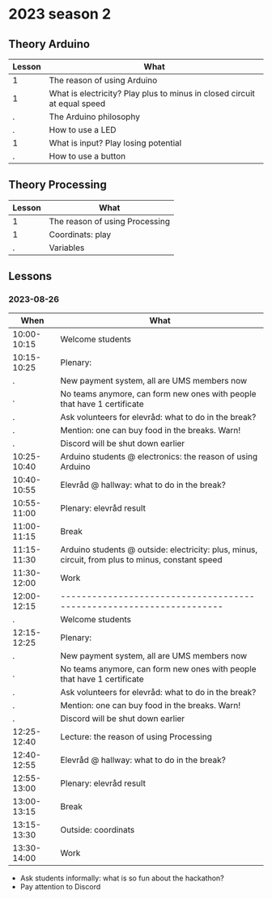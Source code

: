 # 2023 season 2

## Theory Arduino

Lesson|What
------|------------------------
1     |The reason of using Arduino
1     |What is electricity? Play plus to minus in closed circuit at equal speed
.     |The Arduino philosophy
.     |How to use a LED
1     |What is input? Play losing potential
.     |How to use a button

## Theory Processing

Lesson|What
------|------------------------
1     |The reason of using Processing
1     |Coordinats: play
.     |Variables

## Lessons

### 2023-08-26

When       |What
-----------|---------------------
10:00-10:15|Welcome students
10:15-10:25|Plenary:
.          |New payment system, all are UMS members now
.          |No teams anymore, can form new ones with people that have 1 certificate
.          |Ask volunteers for elevråd: what to do in the break?
.          |Mention: one can buy food in the breaks. Warn!
.          |Discord will be shut down earlier
10:25-10:40|Arduino students @ electronics: the reason of using Arduino
10:40-10:55|Elevråd @ hallway: what to do in the break?
10:55-11:00|Plenary: elevråd result
11:00-11:15|Break
11:15-11:30|Arduino students @ outside: electricity: plus, minus, circuit, from plus to minus, constant speed
11:30-12:00|Work
12:00-12:15|--------------------------------------------------------------------
.          |Welcome students
12:15-12:25|Plenary:
.          |New payment system, all are UMS members now
.          |No teams anymore, can form new ones with people that have 1 certificate
.          |Ask volunteers for elevråd: what to do in the break?
.          |Mention: one can buy food in the breaks. Warn!
.          |Discord will be shut down earlier
12:25-12:40|Lecture: the reason of using Processing
12:40-12:55|Elevråd @ hallway: what to do in the break?
12:55-13:00|Plenary: elevråd result
13:00-13:15|Break
13:15-13:30|Outside: coordinats
13:30-14:00|Work

* Ask students informally: what is so fun about the hackathon?
* Pay attention to Discord
